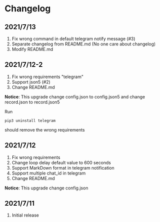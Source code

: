 # Changelog
## 2021/7/13
1. Fix wrong command in default telegram notify message (#3)
2. Separate changelog from README.md (No one care about changelog)
3. Modify README.md

## 2021/7/12-2
1. Fix wrong requirements "telegram"
2. Support json5 (#2)
3. Change README.md

**Notice**: This upgrade change config.json to config.json5 and change record.json to record.json5

Run
```shell
pip3 uninstall telegram
```
should remove the wrong requirements

## 2021/7/12
1. Fix wrong requirements
2. Change loop delay default value to 600 seconds
3. Support MarkDown format in telegram notification
4. Support multiple chat_id in telegram
5. Change README.md

**Notice**: This upgrade change config.json
## 2021/7/11
1. Initial release